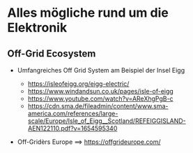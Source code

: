 # Alles mögliche rund um die Elektronik

## Off-Grid Ecosystem
- Umfangreiches Off Grid System am Beispiel der Insel Eigg
  - https://isleofeigg.org/eigg-electric/
  - https://www.windandsun.co.uk/pages/isle-of-eigg
  - https://www.youtube.com/watch?v=AReXhgPgB-c
  - https://cdn.sma.de/fileadmin/content/www.sma-america.com/references/large-scale/Europe/Isle_of_Eigg__Scotland/REFEIGGISLAND-AEN122110.pdf?v=1654595340
 
- Off-Gridèrs Europe ==> https://offgrideurope.com/ 

